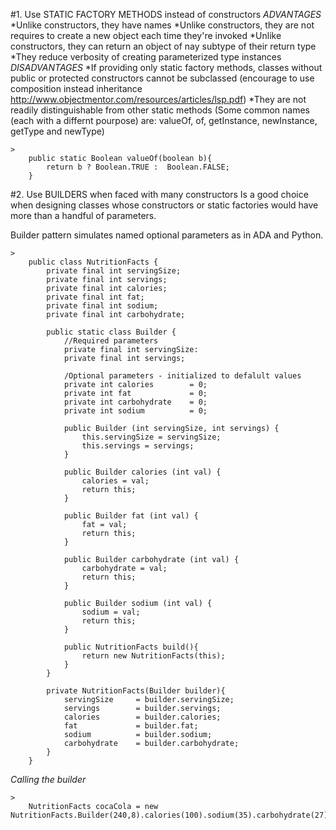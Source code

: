 #1. Use STATIC FACTORY METHODS instead of constructors
*ADVANTAGES*
*Unlike constructors, they have names
*Unlike constructors, they are not requires to create a new object each time they're invoked
*Unlike constructors, they can return an object of nay subtype of their return type
*They reduce verbosity of creating parameterized type instances
*DISADVANTAGES*
*If providing only static factory methods, classes without public or protected constructors cannot be subclassed (encourage to use composition instead inheritance http://www.objectmentor.com/resources/articles/lsp.pdf)
*They are not readily distinguishable from other static methods (Some common names (each with a differnt pourpose) are: valueOf, of, getInstance, newInstance, getType and newType)

```
> 	
	public static Boolean valueOf(boolean b){
		return b ? Boolean.TRUE :  Boolean.FALSE;
	}

```

#2. Use BUILDERS when faced with many constructors
Is a good choice when designing classes whose constructors or static factories would have more than a handful of parameters.

Builder pattern simulates named optional parameters as in ADA and Python.


```
>	
	public class NutritionFacts {
		private final int servingSize;
		private final int servings;
		private final int calories;
		private final int fat;
		private final int sodium;
		private final int carbohydrate;

		public static class Builder {
			//Required parameters
			private final int servingSize:
			private final int servings;

			/Optional parameters - initialized to defalult values
			private int calories		= 0;
			private int fat 			= 0;
			private int carbohydrate 	= 0;
			private int sodium 			= 0;

			public Builder (int servingSize, int servings) {
				this.servingSize = servingSize;
				this.servings = servings;
			}

			public Builder calories (int val) {
				calories = val;
				return this;				
			}

			public Builder fat (int val) {
				fat = val;
				return this;				
			}

			public Builder carbohydrate (int val) {
				carbohydrate = val;
				return this;				
			}

			public Builder sodium (int val) {
				sodium = val;
				return this;				
			}

			public NutritionFacts build(){
				return new NutritionFacts(this);
			}
		}

		private NutritionFacts(Builder builder){
			servingSize		= builder.servingSize;
			servings 		= builder.servings;
			calories		= builder.calories;
			fat 			= builder.fat;
			sodium 			= builder.sodium;
			carbohydrate	= builder.carbohydrate;
		}
	}
```
*Calling the builder*
```
> 	
	NutritionFacts cocaCola = new NutritionFacts.Builder(240,8).calories(100).sodium(35).carbohydrate(27).build();

```

